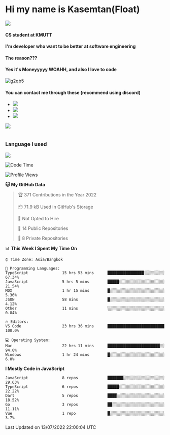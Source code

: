 # Hi my name is Kasemtan(Float)
![](https://64.media.tumblr.com/9c2a8f831efe8da556ffbf89cebb52c9/b86c1ab833a37e32-93/s1280x1920/d000dc22f75df64be2bc150f5fa69c4f6df6bb07.gifv)
#### CS student at KMUTT
#### I'm developer who want to be better at software engineering
#### The reason???
#### Yes it's Moneyyyyy WOAHH, and also I love to code
![g2qb5](https://user-images.githubusercontent.com/69688279/175812510-9235eaf7-72f7-40d3-b163-56efa9aa5c6b.gif)

#### You can contact me through these (recommend using discord)
- [![](https://img.shields.io/badge/Discord-5865F2?logo=Discord&logoColor=white)](https://discordapp.com/users/278155096225742848)
- [![](https://img.shields.io/badge/Facebook-1877F2?logo=facebook&logoColor=white)](https://www.facebook.com/float.teavasirichokchai/)
- [![](https://img.shields.io/badge/linkedin-0A66C2?logo=linkedin&logoColor=white)](https://www.linkedin.com/in/kasemtan-teavasirichokchai-975531227/)

[![](https://github-readme-stats.vercel.app/api?username=FloatKasemtan&show_icons=true&theme=nightowl)]()
#
### Language I used
[![](https://github-readme-stats.vercel.app/api/top-langs/?username=FloatKasemtan&layout=compact&theme=nightowl)]()
<!--START_SECTION:waka-->
![Code Time](http://img.shields.io/badge/Code%20Time-582%20hrs%2047%20mins-blue)

![Profile Views](http://img.shields.io/badge/Profile%20Views-29-blue)

**🐱 My GitHub Data** 

> 🏆 371 Contributions in the Year 2022
 > 
> 📦 71.9 kB Used in GitHub's Storage 
 > 
> 🚫 Not Opted to Hire
 > 
> 📜 14 Public Repositories 
 > 
> 🔑 8 Private Repositories  
 > 
📊 **This Week I Spent My Time On** 

```text
⌚︎ Time Zone: Asia/Bangkok

💬 Programming Languages: 
TypeScript               15 hrs 53 mins      ████████████████░░░░░░░░░   67.34% 
JavaScript               5 hrs 5 mins        █████░░░░░░░░░░░░░░░░░░░░   21.54% 
MDX                      1 hr 15 mins        █░░░░░░░░░░░░░░░░░░░░░░░░   5.36% 
JSON                     58 mins             █░░░░░░░░░░░░░░░░░░░░░░░░   4.12% 
Other                    11 mins             ░░░░░░░░░░░░░░░░░░░░░░░░░   0.84%

🔥 Editors: 
VS Code                  23 hrs 36 mins      █████████████████████████   100.0%

💻 Operating System: 
Mac                      22 hrs 11 mins      ███████████████████████░░   94.0% 
Windows                  1 hr 24 mins        █░░░░░░░░░░░░░░░░░░░░░░░░   6.0%

```

**I Mostly Code in JavaScript** 

```text
JavaScript               8 repos             ███████░░░░░░░░░░░░░░░░░░   29.63% 
TypeScript               6 repos             █████░░░░░░░░░░░░░░░░░░░░   22.22% 
Dart                     5 repos             ████░░░░░░░░░░░░░░░░░░░░░   18.52% 
Go                       3 repos             ██░░░░░░░░░░░░░░░░░░░░░░░   11.11% 
Vue                      1 repo              █░░░░░░░░░░░░░░░░░░░░░░░░   3.7%

```



 Last Updated on 13/07/2022 22:00:04 UTC
<!--END_SECTION:waka-->
<!--
**FloatKasemtan/FloatKasemtan** is a ✨ _special_ ✨ repository because its `README.md` (this file) appears on your GitHub profile.

Here are some ideas to get you started:

- 🔭 I’m currently working on ...
- 🌱 I’m currently learning ...
- 👯 I’m looking to collaborate on ...
- 🤔 I’m looking for help with ...
- 💬 Ask me about ...
- 📫 How to reach me: ...
- 😄 Pronouns: ...
- ⚡ Fun fact: ...
-->
